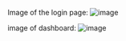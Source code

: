 Image of the login page:
![image](https://github.com/apurvabangali/TruAd-task/assets/107414864/391b267d-76e8-4ea5-99ff-9124f54653e8)

image of dashboard:
![image](https://github.com/apurvabangali/TruAd-task/assets/107414864/517115e4-9d66-4170-8a8a-39854ee7ac9d)
